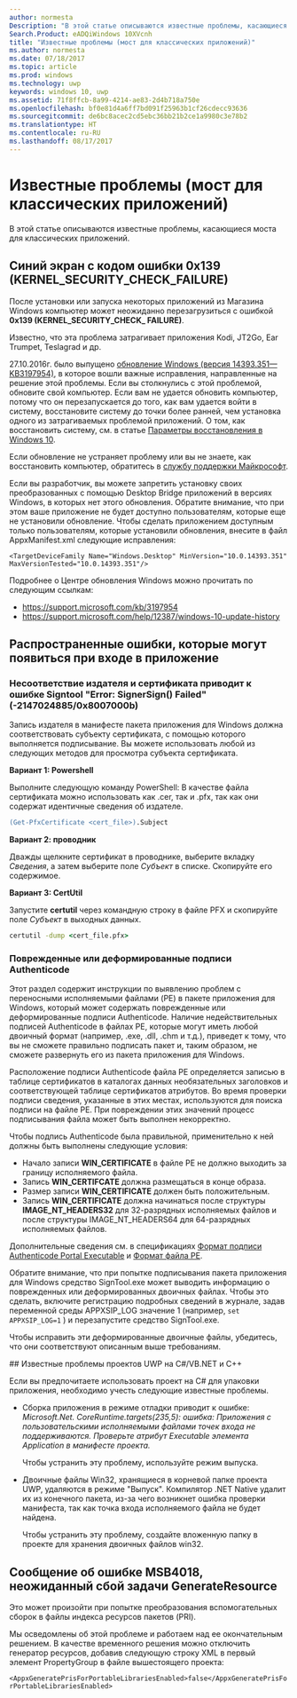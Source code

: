 ```yaml
---
author: normesta
Description: "В этой статье описываются известные проблемы, касающиеся моста для классических приложений."
Search.Product: eADQiWindows 10XVcnh
title: "Известные проблемы (мост для классических приложений)"
ms.author: normesta
ms.date: 07/18/2017
ms.topic: article
ms.prod: windows
ms.technology: uwp
keywords: windows 10, uwp
ms.assetid: 71f8ffcb-8a99-4214-ae83-2d4b718a750e
ms.openlocfilehash: bf0e81d4a6ff7bd091f25963b1cf26cdecc93636
ms.sourcegitcommit: de6bc8acec2cd5ebc36bb21b2ce1a9980c3e78b2
ms.translationtype: HT
ms.contentlocale: ru-RU
ms.lasthandoff: 08/17/2017
---
```

# <a name="known-issues-desktop-bridge"></a>Известные проблемы (мост для классических приложений)

В этой статье описываются известные проблемы, касающиеся моста для классических приложений.

## <a name="blue-screen-with-error-code-0x139-kernelsecuritycheckfailure"></a>Синий экран с кодом ошибки 0x139 (KERNEL_SECURITY_CHECK_FAILURE)

После установки или запуска некоторых приложений из Магазина Windows компьютер может неожиданно перезагрузиться с ошибкой **0x139 (KERNEL\_SECURITY\_CHECK\_ FAILURE)**.

Известно, что эта проблема затрагивает приложения Kodi, JT2Go, Ear Trumpet, Teslagrad и др.

27.10.2016г. было выпущено [обновление Windows (версия 14393.351— KB3197954)](https://support.microsoft.com/kb/3197954), в которое вошли важные исправления, направленные на решение этой проблемы. Если вы столкнулись с этой проблемой, обновите свой компьютер. Если вам не удается обновить компьютер, потому что он перезапускается до того, как вам удается войти в систему, восстановите систему до точки более ранней, чем установка одного из затрагиваемых проблемой приложений. О том, как восстановить систему, см. в статье [Параметры восстановления в Windows 10](https://support.microsoft.com/help/12415/windows-10-recovery-options).

Если обновление не устраняет проблему или вы не знаете, как восстановить компьютер, обратитесь в [службу поддержки Майкрософт](https://support.microsoft.com/contactus/).

Если вы разработчик, вы можете запретить установку своих преобразованных с помощью Desktop Bridge приложений в версиях Windows, в которых нет этого обновления. Обратите внимание, что при этом ваше приложение не будет доступно пользователям, которые еще не установили обновление. Чтобы сделать приложением доступным только пользователям, которые установили обновления, внесите в файл AppxManifest.xml следующие исправления:

```<TargetDeviceFamily Name="Windows.Desktop" MinVersion="10.0.14393.351" MaxVersionTested="10.0.14393.351"/>```

Подробнее о Центре обновления Windows можно прочитать по следующим ссылкам:
* https://support.microsoft.com/kb/3197954
* https://support.microsoft.com/help/12387/windows-10-update-history

## <a name="common-errors-that-can-appear-when-you-sign-your-app"></a>Распространенные ошибки, которые могут появиться при входе в приложение

### <a name="publisher-and-cert-mismatch-causes-signtool-error-error-signersign-failed--21470248850x8007000b"></a>Несоответствие издателя и сертификата приводит к ошибке Signtool "Error: SignerSign() Failed" (-2147024885/0x8007000b)

Запись издателя в манифесте пакета приложения для Windows должна соответствовать субъекту сертификата, с помощью которого выполняется подписывание.  Вы можете использовать любой из следующих методов для просмотра субъекта сертификата.

**Вариант 1: Powershell**

Выполните следующую команду PowerShell: В качестве файла сертификата можно использовать как .cer, так и .pfx, так как они содержат идентичные сведения об издателе.

```ps
(Get-PfxCertificate <cert_file>).Subject
```

**Вариант 2: проводник**

Дважды щелкните сертификат в проводнике, выберите вкладку *Сведения*, а затем выберите поле *Субъект* в списке. Скопируйте его содержимое.

**Вариант 3: CertUtil**

Запустите **certutil** через командную строку в файле PFX и скопируйте поле *Субъект* в выходных данных.

```cmd
certutil -dump <cert_file.pfx>
```

### <a name="corrupted-or-malformed-authenticode-signatures"></a>Поврежденные или деформированные подписи Authenticode

Этот раздел содержит инструкции по выявлению проблем с переносными исполняемыми файлами (PE) в пакете приложения для Windows, который может содержать поврежденные или деформированные подписи Authenticode. Наличие недействительных подписей Authenticode в файлах PE, которые могут иметь любой двоичный формат (например, .exe, .dll, .chm и т.д.), приведет к тому, что вы не сможете правильно подписать пакет и, таким образом, не сможете развернуть его из пакета приложения для Windows.

Расположение подписи Authenticode файла PE определяется записью в таблице сертификатов в каталогах данных необязательных заголовков и соответствующей таблице сертификатов атрибутов. Во время проверки подписи сведения, указанные в этих местах, используются для поиска подписи на файле PE. При повреждении этих значений процесс подписывания файла может быть выполнен некорректно.

Чтобы подпись Authenticode была правильной, применительно к ней должны быть выполнены следующие условия:

- Начало записи **WIN_CERTIFICATE** в файле PE не должно выходить за границу исполняемого файла.
- Запись **WIN_CERTIFCATE** должна размещаться в конце образа.
- Размер записи **WIN_CERTIFICATE** должен быть положительным.
- Запись **WIN_CERTIFICATE** должна начинаться после структуры **IMAGE_NT_HEADERS32** для 32-разрядных исполняемых файлов и после структуры IMAGE_NT_HEADERS64 для 64-разрядных исполняемых файлов.

Дополнительные сведения см. в спецификациях [Формат подписи Authenticode Portal Executable](http://download.microsoft.com/download/9/c/5/9c5b2167-8017-4bae-9fde-d599bac8184a/Authenticode_PE.docx) и [Формат файла PE](https://msdn.microsoft.com/windows/hardware/gg463119.aspx).

Обратите внимание, что при попытке подписывания пакета приложения для Windows средство SignTool.exe может выводить информацию о поврежденных или деформированных двоичных файлах. Чтобы это сделать, включите регистрацию подробных сведений в журнале, задав переменной среды APPXSIP_LOG значение 1 (например, ```set APPXSIP_LOG=1``` ) и перезапустите средство SignTool.exe.

Чтобы исправить эти деформированные двоичные файлы, убедитесь, что они соответствуют описанным выше требованиям.

<span id="known-issues-anchor" />
## <a name="known-issues-with-cvbnet-and-c-uwp-projects"></a>Известные проблемы проектов UWP на C#/VB.NET и C++

Если вы предпочитаете использовать проект на C# для упаковки приложения, необходимо учесть следующие известные проблемы.

- Сборка приложения в режиме отладки приводит к ошибке: _Microsoft.Net. CoreRuntime.targets(235,5): ошибка: Приложения с пользовательскими исполняемыми файлами точек входа не поддерживаются. Проверьте атрибут Executable элемента Application в манифесте проекта._

  Чтобы устранить эту проблему, используйте режим выпуска.

- Двоичные файлы Win32, хранящиеся в корневой папке проекта UWP, удаляются в режиме "Выпуск". Компилятор .NET Native удалит их из конечного пакета, из-за чего возникнет ошибка проверки манифеста, так как точка входа исполняемого файла не будет найдена.

  Чтобы устранить эту проблему, создайте вложенную папку в проекте для хранения двоичных файлов win32.


## <a name="you-receive-the-error----msb4018-the-generateresource-task-failed-unexpectedly"></a>Сообщение об ошибке MSB4018, неожиданный сбой задачи GenerateResource

Это может произойти при попытке преобразования вспомогательных сборок в файлы индекса ресурсов пакетов (PRI).

Мы осведомлены об этой проблеме и работаем над ее окончательным решением. В качестве временного решения можно отключить генератор ресурсов, добавив следующую строку XML в первый элемент PropertyGroup в файле вышестоящего проекта:

``<AppxGeneratePrisForPortableLibrariesEnabled>false</AppxGeneratePrisForPortableLibrariesEnabled>``
